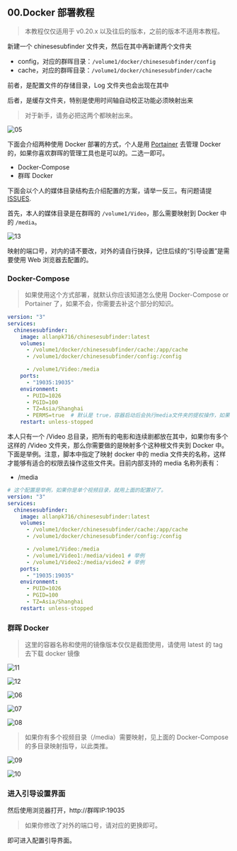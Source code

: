 

## 00.Docker 部署教程

> 本教程仅仅适用于 v0.20.x 以及往后的版本，之前的版本不适用本教程。

新建一个 chinesesubfinder 文件夹，然后在其中再新建两个文件夹

* config，对应的群晖目录：`/volume1/docker/chinesesubfinder/config`
* cache，对应的群晖目录：`/volume1/docker/chinesesubfinder/cache`

前者，是配置文件的存储目录，Log 文件夹也会出现在其中

后者，是缓存文件夹，特别是使用时间轴自动校正功能必须映射出来

> 对于新手，请务必把这两个都映射出来。

![05](pics/05.png)

下面会介绍两种使用 Docker 部署的方式，个人是用 [Portainer](https://www.portainer.io/) 去管理 Docker 的，如果你喜欢群晖的管理工具也是可以的。二选一即可。

* Docker-Compose
* 群晖 Docker

下面会以个人的媒体目录结构去介绍配置的方案，请举一反三。有问题请提 [ISSUES](https://github.com/allanpk716/ChineseSubFinder/issues).

首先，本人的媒体目录是在群晖的 `/volume1/Video`，那么需要映射到 Docker 中的 `/media`。

![13](pics/13.png)

映射的端口号，对内的请不要改，对外的请自行抉择，记住后续的“引导设置”是需要使用 Web 浏览器去配置的。

### Docker-Compose

> 如果使用这个方式部署，就默认你应该知道怎么使用 Docker-Compose or Portainer 了，如果不会，你需要去补这个部分的知识。

```yaml
version: "3"
services:
  chinesesubfinder:
    image: allanpk716/chinesesubfinder:latest
    volumes:
      - /volume1/docker/chinesesubfinder/cache:/app/cache
      - /volume1/docker/chinesesubfinder/config:/config

      - /volume1/Video:/media
    ports:
      - "19035:19035"
    environment:
      - PUID=1026
      - PGID=100
      - TZ=Asia/Shanghai
	  - PERMS=true  # 默认是 true，容器启动后会执行media文件夹的提权操作，如果不想执行，则设置为 false
    restart: unless-stopped
```

本人只有一个 /Video 总目录，把所有的电影和连续剧都放在其中，如果你有多个这样的 /Video 文件夹，那么你需要做的是映射多个这种根文件夹到 Docker 中。下面是举例。注意，脚本中指定了映射 docker 中的 media 文件夹的名称，这样才能够有适合的权限去操作这些文件夹。目前内部支持的 media 名称列表有：

* /media

```yaml
# 这个配置是举例，如果你是单个视频目录，就用上面的配置好了。
version: "3"
services:
  chinesesubfinder:
    image: allanpk716/chinesesubfinder:latest
    volumes:
      - /volume1/docker/chinesesubfinder/cache:/app/cache
      - /volume1/docker/chinesesubfinder/config:/config

      - /volume1/Video:/media
      - /volume1/Video1:/media/video1 # 举例
      - /volume1/Video2:/media/video2 # 举例
    ports:
      - "19035:19035"
    environment:
      - PUID=1026
      - PGID=100
      - TZ=Asia/Shanghai
    restart: unless-stopped
```



### 群晖 Docker

> 这里的容器名称和使用的镜像版本仅仅是截图使用，请使用 latest 的 tag 去下载 docker 镜像

![11](pics/11.png)

![12](pics/12.png)

![06](pics/06.png)

![07](pics/07.png)

![08](pics/08.png)

> 如果你有多个视频目录（/media）需要映射，见上面的 Docker-Compose 的多目录映射指导，以此类推。

![09](pics/09.png)

![10](pics/10.png)

### 进入引导设置界面

然后使用浏览器打开，http://群晖IP:19035

> 如果你修改了对外的端口号，请对应的更换即可。

即可进入配置引导界面。
